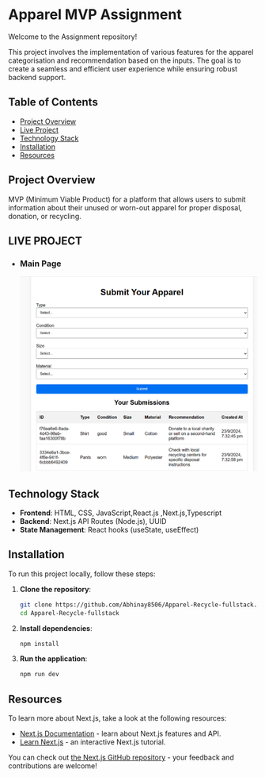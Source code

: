 # Apparel MVP Assignment

Welcome to the Assignment repository!

This project involves the implementation of various features for the apparel categorisation and recommendation based on the inputs. The goal is to create a seamless and efficient user experience while ensuring robust backend support.

## Table of Contents

- [Project Overview](#project-overview)
- [Live Project](#live-project)
- [Technology Stack](#technology-stack)
- [Installation](#installation)
- [Resources](#resources)


## Project Overview

MVP (Minimum Viable Product) for a platform that allows users to submit information about their unused or worn-out apparel for proper disposal, donation, or recycling.

## LIVE PROJECT

  - ### Main Page
    ![Home Page](https://github.com/Abhinay8506/Apparel-Recycle-fullstack/blob/main/styles/apparel.png)

## Technology Stack

- **Frontend**: HTML, CSS, JavaScript,React.js ,Next.js,Typescript
- **Backend**: Next.js API Routes (Node.js), UUID
- **State Management**: React hooks (useState, useEffect)

## Installation

To run this project locally, follow these steps:

1. **Clone the repository**:
   ```bash
   git clone https://github.com/Abhinay8506/Apparel-Recycle-fullstack.git
   cd Apparel-Recycle-fullstack

2. **Install dependencies**:
   ```bash
   npm install

3. **Run the application**:
   ```bash
   npm run dev


## Resources

To learn more about Next.js, take a look at the following resources:

- [Next.js Documentation](https://nextjs.org/docs) - learn about Next.js features and API.
- [Learn Next.js](https://nextjs.org/learn) - an interactive Next.js tutorial.

You can check out [the Next.js GitHub repository](https://github.com/vercel/next.js) - your feedback and contributions are welcome!

